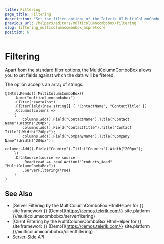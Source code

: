```yaml
---
title: Filtering
page_title: Filtering
description: "Set the filter options of the Telerik UI MultiColumnComboBox HtmlHelper for {{ site.framework }}."
previous_url: /helpers/editors/multicolumncombobox/filtering
slug: filtering_multicolumncombobox_aspnetcore
position: 6
---
```


# Filtering

Apart from the standard filter options, the MultiColumnComboBox allows you to set fields against which the data will be filtered.

The option accepts an array of strings.

    @(Html.Kendo().MultiColumnComboBox()
        .Name("multicolumncombobox")
        .Filter("contains")
        .FilterFields(new string[] { "ContactName", "ContactTitle" })
        .Columns(columns =>
        {
            columns.Add().Field("ContactName").Title("Contact Name").Width("200px")
            columns.Add().Field("ContactTitle").Title("Contact Title").Width("200px");
            columns.Add().Field("CompanyName").Title("Company Name").Width("200px");
            columns.Add().Field("Country").Title("Country").Width("200px");
        })
        .DataSource(source => source
            .Read(read => read.Action("Products_Read", "MultiColumnComboBox"))
            .ServerFiltering(true)
        )
    )

## See Also

* [Server Filtering by the MultiColumnComboBox HtmlHelper for {{ site.framework }} (Demo)](https://demos.telerik.com/{{ site.platform }}/multicolumncombobox/serverfiltering)
* [Client Filtering by the MultiColumnComboBox HtmlHelper for {{ site.framework }} (Demo)](https://demos.telerik.com/{{ site.platform }}/multicolumncombobox/clientfiltering)
* [Server-Side API](/api/multicolumncombobox)

